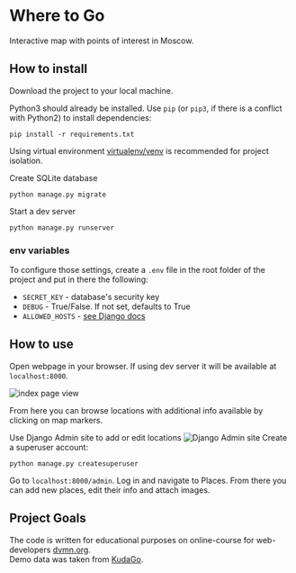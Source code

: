 # Where to Go
Interactive map with points of interest in Moscow.

## How to install
Download the project to your local machine.

Python3 should already be installed. 
Use `pip` (or `pip3`, if there is a conflict with Python2) to install dependencies:
```commandline
pip install -r requirements.txt
```

Using virtual environment [virtualenv/venv](https://docs.python.org/3/library/venv.html) is recommended for project isolation.

Create SQLite database
```commandline
python manage.py migrate
```

Start a dev server
```commandline
python manage.py runserver
```

### env variables

To configure those settings, create a `.env` file in the root folder of the project and put in there the following:

- `SECRET_KEY` - database's security key
- `DEBUG` - True/False. If not set, defaults to True
- `ALLOWED_HOSTS` - [see Django docs](https://docs.djangoproject.com/en/4.2/ref/settings/#allowed-hosts)

## How to use
Open webpage in your browser. If using dev server it will be available at `localhost:8000`.

![index page view](https://i.imgur.com/st1Ehp3.png)

From here you can browse locations with additional info available by clicking on map markers.

Use Django Admin site to add or edit locations
![Django Admin site](https://i.imgur.com/dfaEazm.png)
Create a superuser account:
```commandline
python manage.py createsuperuser
```
Go to `localhost:8000/admin`. Log in and navigate to Places. From there you can add new places, edit their info and attach images.

## Project Goals

The code is written for educational purposes on online-course for web-developers [dvmn.org](https://dvmn.org/).  
Demo data was taken from [KudaGo](https://kudago.com).